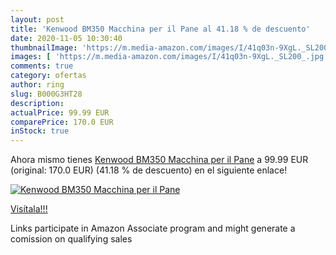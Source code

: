 ```yaml
---
layout: post
title: 'Kenwood BM350 Macchina per il Pane al 41.18 % de descuento'
date: 2020-11-05 10:30:40
thumbnailImage: 'https://m.media-amazon.com/images/I/41q03n-9XgL._SL200_.jpg'
images: [ 'https://m.media-amazon.com/images/I/41q03n-9XgL._SL200_.jpg' ]
comments: true
category: ofertas
author: ring
slug: B000G3HT28
description:
actualPrice: 99.99 EUR
comparePrice: 170.0 EUR
inStock: true
---
```


Ahora mismo tienes [Kenwood BM350 Macchina per il Pane](https://www.amazon.it/dp/B000G3HT28/?tag=tolees00-21) a 99.99 EUR (original: 170.0 EUR) (41.18 %  de descuento) en el siguiente enlace!

[![Kenwood BM350 Macchina per il Pane](https://m.media-amazon.com/images/I/41q03n-9XgL._SL200_.jpg)](https://www.amazon.it/dp/B000G3HT28/?tag=tolees00-21)

[Visítala!!!](https://www.amazon.it/dp/B000G3HT28/?tag=tolees00-21)

Links participate in Amazon Associate program and might generate a comission on qualifying sales

